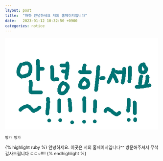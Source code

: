 ```yaml
---
layout: post
title:  "하하 안녕하세요 저의 홈페이지입니다"
date:   2023-01-12 10:32:50 +0900
categories: notice
---
```


![My helpful screenshot](/assets/img/hi.png)

`방가 방가`


{% highlight ruby %}
안녕하세요. 이곳은 저의 홈페이지입니다^^
방문해주셔서 무척 감사드립니다 ㄷㄷ~!!!!
{% endhighlight %}
